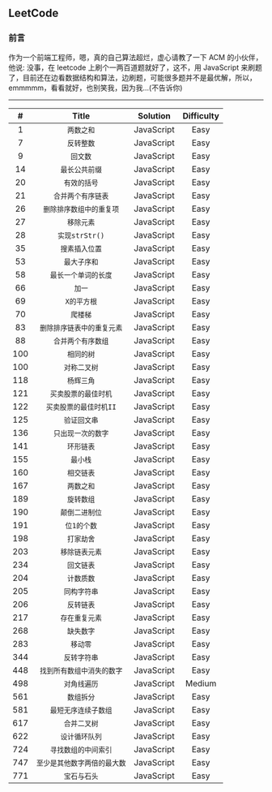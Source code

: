 ## LeetCode

### 前言

作为一个前端工程师，嗯，真的自己算法超烂，虚心请教了一下 ACM 的小伙伴，他说: 没事，在 leetcode 上刷个一两百道题就好了，这不，用 JavaScript 来刷题了，目前还在边看数据结构和算法，边刷题，可能很多题并不是最优解，所以，emmmmm，看看就好，也别笑我，因为我...(不告诉你)

---

|  #  |            Title             |  Solution  | Difficulty |
| :-: | :--------------------------: | :--------: | :--------: |
|  1  |          `两数之和`          | JavaScript |    Easy    |
|  7  |          `反转整数`          | JavaScript |    Easy    |
|  9  |           `回文数`           | JavaScript |    Easy    |
| 14  |        `最长公共前缀`        | JavaScript |    Easy    |
| 20  |         `有效的括号`         | JavaScript |    Easy    |
| 21  |      `合并两个有序链表`      | JavaScript |    Easy    |
| 26  |   `删除排序数组中的重复项`   | JavaScript |    Easy    |
| 27  |          `移除元素`          | JavaScript |    Easy    |
| 28  |        `实现strStr()`        | JavaScript |    Easy    |
| 35  |        `搜素插入位置`        | JavaScript |    Easy    |
| 53  |         `最大子序和`         | JavaScript |    Easy    |
| 58  |     `最长一个单词的长度`     | JavaScript |    Easy    |
| 66  |            `加一`            | JavaScript |    Easy    |
| 69  |         `X的平方根`          | JavaScript |    Easy    |
| 70  |           `爬楼梯`           | JavaScript |    Easy    |
| 83  |  `删除排序链表中的重复元素`  | JavaScript |    Easy    |
| 88  |      `合并两个有序数组`      | JavaScript |    Easy    |
| 100 |          `相同的树`          | JavaScript |    Easy    |
| 100 |         `对称二叉树`         | JavaScript |    Easy    |
| 118 |          `杨辉三角`          | JavaScript |    Easy    |
| 121 |     `买卖股票的最佳时机`     | JavaScript |    Easy    |
| 122 |    `买卖股票的最佳时机II`    | JavaScript |    Easy    |
| 125 |         `验证回文串`         | JavaScript |    Easy    |
| 136 |      `只出现一次的数字`      | JavaScript |    Easy    |
| 141 |          `环形链表`          | JavaScript |    Easy    |
| 155 |           `最小栈`           | JavaScript |    Easy    |
| 160 |          `相交链表`          | JavaScript |    Easy    |
| 167 |          `两数之和`          | JavaScript |    Easy    |
| 189 |          `旋转数组`          | JavaScript |    Easy    |
| 190 |        `颠倒二进制位`        | JavaScript |    Easy    |
| 191 |         `位1的个数`          | JavaScript |    Easy    |
| 198 |          `打家劫舍`          | JavaScript |    Easy    |
| 203 |        `移除链表元素`        | JavaScript |    Easy    |
| 234 |          `回文链表`          | JavaScript |    Easy    |
| 204 |          `计数质数`          | JavaScript |    Easy    |
| 205 |         `同构字符串`         | JavaScript |    Easy    |
| 206 |          `反转链表`          | JavaScript |    Easy    |
| 217 |        `存在重复元素`        | JavaScript |    Easy    |
| 268 |          `缺失数字`          | JavaScript |    Easy    |
| 283 |           `移动零`           | JavaScript |    Easy    |
| 344 |         `反转字符串`         | JavaScript |    Easy    |
| 448 |  `找到所有数组中消失的数字`  | JavaScript |    Easy    |
| 498 |         `对角线遍历`         | JavaScript |   Medium   |
| 561 |          `数组拆分`          | JavaScript |    Easy    |
| 581 |     `最短无序连续子数组`     | JavaScript |    Easy    |
| 617 |         `合并二叉树`         | JavaScript |    Easy    |
| 622 |        `设计循环队列`        | JavaScript |    Easy    |
| 724 |     `寻找数组的中间索引`     | JavaScript |    Easy    |
| 747 | `至少是其他数字两倍的最大数` | JavaScript |    Easy    |
| 771 |         `宝石与石头`         | JavaScript |    Easy    |
